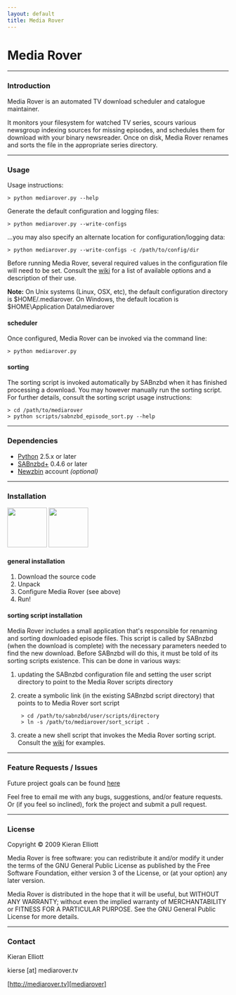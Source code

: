 ```yaml
---
layout: default
title: Media Rover
---
```


# Media Rover

- - - - -

### Introduction

Media Rover is an automated TV download scheduler and catalogue maintainer.  

It monitors your filesystem for watched TV series, scours various newsgroup indexing sources for missing episodes, and schedules them for download with your binary newsreader.  Once on disk, Media Rover renames and sorts the file in the appropriate series directory.

- - - - -

### Usage

Usage instructions:

	> python mediarover.py --help

Generate the default configuration and logging files:

	> python mediarover.py --write-configs

...you may also specify an alternate location for configuration/logging data:

	> python mediarover.py --write-configs -c /path/to/config/dir

Before running Media Rover, several required values in the configuration file will need to be set.  Consult the [wiki][7] for a list of available options and a description of their use.

**Note:** On Unix systems (Linux, OSX, etc), the default configuration directory is $HOME/.mediarover.  On Windows, the default location is $HOME\Application Data\mediarover

#### scheduler

Once configured, Media Rover can be invoked via the command line:

	> python mediarover.py

#### sorting

The sorting script is invoked automatically by SABnzbd when it has finished processing a download.  You may however manually run the sorting script.  For further details, consult the sorting script usage instructions:

	> cd /path/to/mediarover
	> python scripts/sabnzbd_episode_sort.py --help

- - - - -

### Dependencies

*  [Python][1] 2.5.x or later
*  [SABnzbd+][2] 0.4.6 or later
*  [Newzbin][3] account *(optional)*

- - - - -

### Installation

[<img src="http://github.com/images/modules/download/zip.png" width="90" />][4]
[<img src="http://github.com/images/modules/download/tar.png" width="90" />][5]

#### general installation

1. Download the source code
2. Unpack
3. Configure Media Rover (see above)
4. Run!

#### sorting script installation

Media Rover includes a small application that's responsible for renaming and sorting downloaded episode files.  This script is called by SABnzbd (when the download is complete) with the necessary parameters needed to find the 
new download.  Before SABnzbd will do this, it must be told of its sorting scripts existence.  This can be done in various ways:


1. updating the SABnzbd configuration file and setting the user script directory to point to the Media Rover scripts directory
2. create a symbolic link (in the existing SABnzbd script directory) that points to to Media Rover sort script

		> cd /path/to/sabnzbd/user/scripts/directory
		> ln -s /path/to/mediarover/sort_script .

3. create a new shell script that invokes the Media Rover sorting script.  Consult the [wiki][8] for examples.

- - - - -

### Feature Requests / Issues

Future project goals can be found [here][6]

Feel free to email me with any bugs, suggestions, and/or feature requests.  Or (if you feel so inclined), fork the project and submit a pull request.

- - - - -

### License
Copyright &copy; 2009 Kieran Elliott

Media Rover is free software: you can redistribute it and/or modify it under the terms of the GNU General Public License as published by the Free Software Foundation, either version 3 of the License, or (at your option) any later version.

Media Rover is distributed in the hope that it will be useful, but WITHOUT ANY WARRANTY; without even the implied warranty of MERCHANTABILITY or FITNESS FOR A PARTICULAR PURPOSE. See the GNU General Public License for more details.

- - - - -

### Contact

Kieran Elliott

kierse &#91;at&#93; mediarover.tv

[http://mediarover.tv][mediarover]


[mediarover]: http://mediarover.tv
[wiki]: http://wiki.github.com/kierse/mediarover

[1]: http://www.python.org/ "Python Programming Language"
[2]: http://www.sabnzbd.org/ "SABnzbd+, the Full-Auto Newsreader"
[3]: http://www.newzbin.com/ "Newzbin usenet search"
[4]: http://github.com/kierse/mediarover/zipball/master
[5]: http://github.com/kierse/mediarover/tarball/master
[6]: http://wiki.github.com/kierse/mediarover/future
[7]: http://wiki.github.com/kierse/mediarover/configuration
[8]: http://wiki.github.com/kierse/mediarover/miscellaneous-sorting

